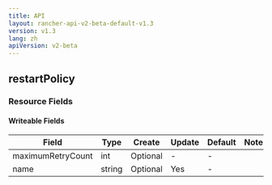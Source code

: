 ```yaml
---
title: API
layout: rancher-api-v2-beta-default-v1.3
version: v1.3
lang: zh
apiVersion: v2-beta
---
```


## restartPolicy



### Resource Fields

#### Writeable Fields

Field | Type | Create | Update | Default | Notes
---|---|---|---|---|---
maximumRetryCount | int | Optional | - | - | 
name | string | Optional | Yes | - | 



<br>
